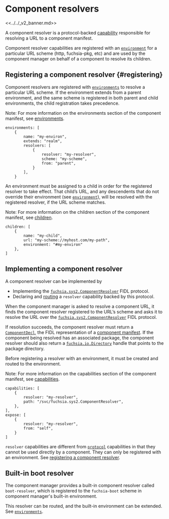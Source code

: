 # Component resolvers

<<../../_v2_banner.md>>

A component resolver is a protocol-backed [capability][glossary-capability] responsible for
resolving a URL to a component manifest.

Component resolver capabilities are registered with an [`environment`][environment] for a
particular URL scheme (http, fuchsia-pkg, etc) and are used by the component manager on behalf of a
component to resolve its children.

## Registering a component resolver {#registering}

Component resolvers are registered with [`environments`][environment] to resolve a particular URL
scheme. If the environment extends from a parent environment, and the same scheme is registered in
both parent and child environments, the child registration takes precedence.

Note: For more information on the environments section of the component manifest, see
[environments](/docs/concepts/components/v2/component_manifests.md#environments).

```json5
environments: [
    {
        name: "my-environ",
        extends: "realm",
        resolvers: [
            {
                resolver: "my-resolver",
                scheme: "my-scheme",
                from: "parent",
            }
        ],
    }
```

An environment must be assigned to a child in order for the registered resolver to take effect.
That child’s URL, and any descendents that do not override their environment
(see [`environment`][environment]), will be resolved with the registered resolver, if the URL
scheme matches.

Note: For more information on the children section of the component manifest, see
[children](/docs/concepts/components/v2/component_manifests.md#children).

```json5
children: [
    {
        name: "my-child",
        url: "my-scheme://myhost.com/my-path",
        environment: "#my-environ"
    },
]
```

## Implementing a component resolver

A component resolver can be implemented by

- Implementing the [`fuchsia.sys2.ComponentResolver`] FIDL protocol.
- Declaring and [routing] a `resolver` capability backed by this protocol.

When the component manager is asked to resolve a component URL, it finds the component resolver
registered to the URL’s scheme and asks it to resolve the URL over the
[`fuchsia.sys2.ComponentResolver`] FIDL protocol.

If resolution succeeds, the component resolver must return a [`ComponentDecl`], the FIDL
representation of a [component manifest][component-manifest]. If the component being resolved has
an associated package, the component resolver should also return a [`fuchsia.io.Directory`] handle
that points to the package directory.

Before registering a resolver with an environment, it must be created and routed to the
environment.

Note: For more information on the capabilities section of the component manifest, see
[capabilities](/docs/concepts/components/v2/component_manifests.md#capabilities).

```json5
capabilities: [
    {
        resolver: "my-resolver",
        path: "/svc/fuchsia.sys2.ComponentResolver",
    },
],
expose: [
    {
        resolver: "my-resolver",
        from: "self",
    }
]
```

`resolver` capabilities are different from [`protocol`] capabilities in that they cannot be used
directly by a component. They can only be registered with an environment.
See [registering a component resolver](#registering).

## Built-in boot resolver

The component manager provides a built-in component resolver called `boot-resolver`, which is
registered to the `fuchsia-boot` scheme in component manager's built-in environment.

This resolver can be routed, and the built-in environment can be extended.
See [`environments`][environment].

[environment]: ../environments.md
[`fuchsia.sys2.ComponentResolver`]: /sdk/fidl/fuchsia.sys2/runtime/component_resolver.fidl
[`ComponentDecl`]: /sdk/fidl/fuchsia.sys2/decls/component_decl.fidl
[component-manifest]: ../component_manifests.md
[`fuchsia.io.Directory`]: /sdk/fidl/fuchsia.io/io.fidl
[`protocol`]: protocol.md
[glossary-capability]: /docs/glossary.md#capability
[routing]: ../component_manifests.md#capability-routing
